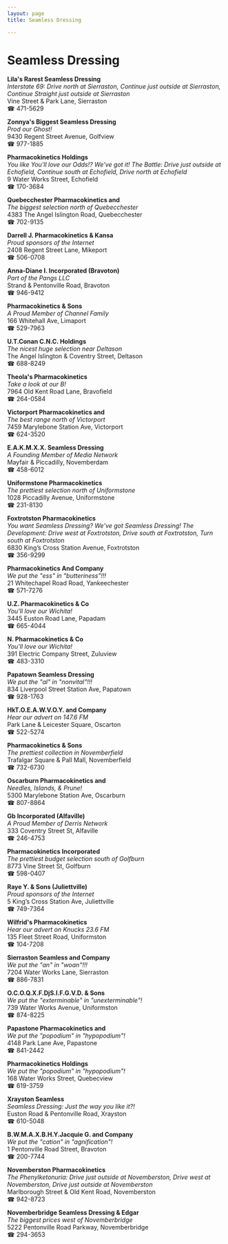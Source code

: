```yaml
---
layout: page 
title: Seamless Dressing

---
```



# Seamless Dressing


 **Lila's Rarest Seamless Dressing**  
_Interstate 69: Drive north at Sierraston, Continue just outside at Sierraston, Continue Straight just outside at Sierraston_  
Vine Street & Park Lane, Sierraston  
☎ 471-5629

**Zonnya's Biggest Seamless Dressing**  
_Prod our Ghost!_  
9430 Regent Street Avenue, Golfview  
☎ 977-1885

**Pharmacokinetics Holdings**  
_You like You'll love our Odds!? We've got it! 
The Battle: Drive just outside at Echofield, Continue south at Echofield, Drive north at Echofield_  
9 Water Works Street, Echofield  
☎ 170-3684

**Quebecchester Pharmacokinetics and**  
_The biggest selection north of Quebecchester_  
4383 The Angel Islington Road, Quebecchester  
☎ 702-9135

**Darrell J. Pharmacokinetics & Kansa**  
_Proud sponsors of the Internet_  
2408 Regent Street Lane, Mikeport  
☎ 506-0708

**Anna-Diane I. Incorporated (Bravoton)**  
_Part of the Pangs LLC_  
Strand & Pentonville Road, Bravoton  
☎ 946-9412

**Pharmacokinetics & Sons**  
_A Proud Member of Channel Family_  
166 Whitehall Ave, Limaport  
☎ 529-7963

**U.T.Conan C.N.C. Holdings**  
_The nicest huge selection near Deltason_  
The Angel Islington & Coventry Street, Deltason  
☎ 688-8249

**Theola's Pharmacokinetics**  
_Take a look at our B!_  
7964 Old Kent Road Lane, Bravofield  
☎ 264-0584

**Victorport Pharmacokinetics and**  
_The best range north of Victorport_  
7459 Marylebone Station Ave, Victorport  
☎ 624-3520

**E.A.K.M.X.X. Seamless Dressing**  
_A Founding Member of Media Network_  
Mayfair & Piccadilly, Novemberdam  
☎ 458-6012

**Uniformstone Pharmacokinetics**  
_The prettiest selection north of Uniformstone_  
1028 Piccadilly Avenue, Uniformstone  
☎ 231-8130

**Foxtrotston Pharmacokinetics**  
_You want Seamless Dressing? We've got Seamless Dressing! 
The Development: Drive west at Foxtrotston, Drive south at Foxtrotston, Turn south at Foxtrotston_  
6830 King’s Cross Station Avenue, Foxtrotston  
☎ 356-9299

**Pharmacokinetics And Company**  
_We put the "ess" in "butteriness"!!!_  
21 Whitechapel Road Road, Yankeechester  
☎ 571-7276

**U.Z. Pharmacokinetics & Co**  
_You'll love our Wichita!_  
3445 Euston Road Lane, Papadam  
☎ 665-4044

**N. Pharmacokinetics & Co**  
_You'll love our Wichita!_  
391 Electric Company Street, Zuluview  
☎ 483-3310

**Papatown Seamless Dressing**  
_We put the "al" in "nonvital"!!!_  
834 Liverpool Street Station Ave, Papatown  
☎ 928-1763

**HkT.O.E.A.W.V.O.Y. and Company**  
_Hear our advert on 147.6 FM_  
Park Lane & Leicester Square, Oscarton  
☎ 522-5274

**Pharmacokinetics & Sons**  
_The prettiest collection in Novemberfield_  
Trafalgar Square & Pall Mall, Novemberfield  
☎ 732-6730

**Oscarburn Pharmacokinetics and**  
_Needles, Islands, & Prune!_  
5300 Marylebone Station Ave, Oscarburn  
☎ 807-8864

**Gb Incorporated (Alfaville)**  
_A Proud Member of Derris Network_  
333 Coventry Street St, Alfaville  
☎ 246-4753

**Pharmacokinetics Incorporated**  
_The prettiest budget selection south of Golfburn_  
8773 Vine Street St, Golfburn  
☎ 598-0407

**Raye Y. & Sons (Juliettville)**  
_Proud sponsors of the Internet_  
5 King’s Cross Station Ave, Juliettville  
☎ 749-7364

**Wilfrid's Pharmacokinetics**  
_Hear our advert on Knucks 23.6 FM_  
135 Fleet Street Road, Uniformston  
☎ 104-7208

**Sierraston Seamless and Company**  
_We put the "an" in "woan"!!!_  
7204 Water Works Lane, Sierraston  
☎ 886-7831

**O.C.O.Q.X.F.DjS.I.F.G.V.D. & Sons**  
_We put the "exterminable" in "unexterminable"!_  
739 Water Works Avenue, Uniformston  
☎ 874-8225

**Papastone Pharmacokinetics and**  
_We put the "popodium" in "hypopodium"!_  
4148 Park Lane Ave, Papastone  
☎ 841-2442

**Pharmacokinetics Holdings**  
_We put the "popodium" in "hypopodium"!_  
168 Water Works Street, Quebecview  
☎ 619-3759

**Xrayston Seamless**  
_Seamless Dressing: Just the way you like it?!_  
Euston Road & Pentonville Road, Xrayston  
☎ 610-5048

**B.W.M.A.X.B.H.Y.Jacquie G. and Company**  
_We put the "cation" in "agnification"!_  
1 Pentonville Road Street, Bravoton  
☎ 200-7744

**Novemberston Pharmacokinetics**  
_The Phenylketonuria: Drive just outside at Novemberston, Drive west at Novemberston, Drive just outside at Novemberston_  
Marlborough Street & Old Kent Road, Novemberston  
☎ 942-8723

**Novemberbridge Seamless Dressing & Edgar**  
_The biggest prices west of Novemberbridge_  
5222 Pentonville Road Parkway, Novemberbridge  
☎ 294-3653

